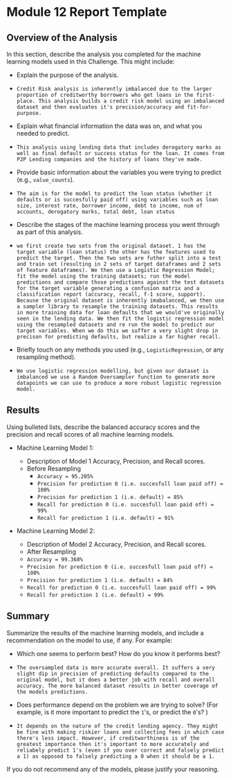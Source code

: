 # Module 12 Report Template

## Overview of the Analysis

In this section, describe the analysis you completed for the machine learning models used in this Challenge. This might include:

* Explain the purpose of the analysis.
 - ```Credit Risk analysis is inherently imbalanced due to the larger proportion of creditworthy borrowers who get loans in the first-place. This analysis builds a credit risk model using an imbalanced dataset and then evaluates it's precision/accuracy and fit-for-purpose.```
* Explain what financial information the data was on, and what you needed to predict.
 - ```This analysis using lending data that includes derogatory marks as well as final default or success status for the loan. It comes from P2P Lending companies and the history of loans they've made.```
* Provide basic information about the variables you were trying to predict (e.g., `value_counts`).
 - ```The aim is for the model to predict the loan status (whether it defaults or is succesfully paid off) using variables such as loan size, interest rate, borrower income, debt to income, num of accounts, derogatory marks, total debt, loan status```
* Describe the stages of the machine learning process you went through as part of this analysis.
 - ```we first create two sets from the original dataset. 1 has the target variable (loan status) the other has the features used to predict the target. Then the two sets are futher split into a test and train set (resulting in 2 sets of target dataframes and 2 sets of feature dataframes). We then use a Logistic Regression Model; fit the model using the training datasets; run the model predictions and compare those predictions against the test datasets for the target variable generating a confusion matrix and a classification report (accuracy, recall, f-1 score, support). Because the original dataset is inherently imabalanced, we then use a sampler library to resample the training datasets. This results in more training data for loan defaults that we would've originally seen in the lending data. We then fit the logistic regression model using the resampled datasets and re run the model to predict our target variables. When we do this we suffer a very slight drop in precison for predicting defaults, but realize a far higher recall. ```
* Briefly touch on any methods you used (e.g., `LogisticRegression`, or any resampling method).
 - ```We use logistic regression modelling, but given our dataset is imbalanced we use a Random Oversampler function to generate more datapoints we can use to produce a more robust logistic regression model.```

## Results

Using bulleted lists, describe the balanced accuracy scores and the precision and recall scores of all machine learning models.

* Machine Learning Model 1:
  * Description of Model 1 Accuracy, Precision, and Recall scores.
   - Before Resampling
     - ```Accuracy = 95.205%```
     - ```Precision for prediction 0 (i.e. succesfull loan paid off) = 100%```
     - ```Precision for prediction 1 (i.e. default) = 85%```
     - ```Recall for prediction 0 (i.e. succesfull loan paid off) = 99%```
     - ```Recall for prediction 1 (i.e. default) = 91%```
    



* Machine Learning Model 2:
  * Description of Model 2 Accuracy, Precision, and Recall scores.
   - After Resampling
    - ```Accuracy = 99.368%```
    - ```Precision for prediction 0 (i.e. succesfull loan paid off) = 100%```
    - ```Precision for prediction 1 (i.e. default) = 84%```
    - ```Recall for prediction 0 (i.e. succesfull loan paid off) = 99%```
    - ```Recall for prediction 1 (i.e. default) = 99%```

## Summary

Summarize the results of the machine learning models, and include a recommendation on the model to use, if any. For example:
* Which one seems to perform best? How do you know it performs best?
 - ```The oversampled data is more accurate overall. It suffers a very slight dip in precision of predicting defaults compared to the original model, but it does a better job with recall and overall accuracy. The more balanced dataset results in better coverage of the models predictions.```
* Does performance depend on the problem we are trying to solve? (For example, is it more important to predict the `1`'s, or predict the `0`'s? )
 - ```It depends on the nature of the credit lending agency. They might be fine with making riskier loans and collecting fees in which case there's less impact. However, if creditworthiness is of the greatest importance then it's important to more accurately and reliabely predict 1's (even if you over correct and falsely predict a 1) as opposed to falsely predicting a 0 when it should be a 1.```

If you do not recommend any of the models, please justify your reasoning.
